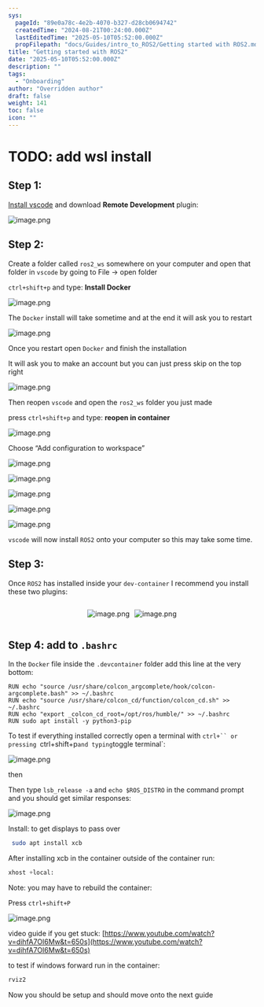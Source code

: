 ```yaml
---
sys:
  pageId: "89e0a78c-4e2b-4070-b327-d28cb0694742"
  createdTime: "2024-08-21T00:24:00.000Z"
  lastEditedTime: "2025-05-10T05:52:00.000Z"
  propFilepath: "docs/Guides/intro_to_ROS2/Getting started with ROS2.md"
title: "Getting started with ROS2"
date: "2025-05-10T05:52:00.000Z"
description: ""
tags:
  - "Onboarding"
author: "Overridden author"
draft: false
weight: 141
toc: false
icon: ""
---
```


# TODO: add wsl install

## Step 1:

[Install vscode](https://code.visualstudio.com/download) and download **Remote Development** plugin:

![image.png](https://prod-files-secure.s3.us-west-2.amazonaws.com/d518164a-d88e-44d1-a4ee-3adb3bd8bce0/efb52993-1881-4a40-b95e-6f020334f022/image.png?X-Amz-Algorithm=AWS4-HMAC-SHA256&X-Amz-Content-Sha256=UNSIGNED-PAYLOAD&X-Amz-Credential=ASIAZI2LB466R3IMRDQI%2F20250519%2Fus-west-2%2Fs3%2Faws4_request&X-Amz-Date=20250519T132440Z&X-Amz-Expires=3600&X-Amz-Security-Token=IQoJb3JpZ2luX2VjENT%2F%2F%2F%2F%2F%2F%2F%2F%2F%2FwEaCXVzLXdlc3QtMiJHMEUCIQC9D70wofxvEXx4Kezgx3n5vZb1nGZqE%2BF6XfuEqQxoEQIgHzTv1bmvGxmRvQIwEyF8jtqnNdmlCvZ8UE9138mWEIkqiAQIjf%2F%2F%2F%2F%2F%2F%2F%2F%2F%2FARAAGgw2Mzc0MjMxODM4MDUiDP2CVK%2B4V6bRpNP3iyrcA%2FsY40EPqETV%2FoXiwLyxRYrSOxmyKFPhNuHUxCB%2FnihnojK98OYfjTUVlByIzJEn6xusq6UbNXC0pDVw6twW9eZkjBeEDBZLCBTiKTjWv2DHpPLR%2BTjuOeFO7jUbPE7F1WlD7qo6XNR8msZLW24j6KUNhzPOIU426yNwKJkDbleQhUpRdHSKBH6ZebBJG7d9fs3a13udi%2BVn0cMVxhr%2FyL7eEfpEWSxfAyA4QPdKGlNZduhuVLhfkXfO3BPXiTQ3UPofvahpw1KSS0DlabBtX8nzx7CrCoIeWDM6XnXVf57KgVa1fPYI8hVKzTWez88XgZ6oeKR2FQfn%2FH%2B8Dy7ROBRd7v6tGdJOo2fhkrMyhKc80%2BgGkQr9EhMaRKmMgnKIQUtvvaeuqUFV8RPkGLvkS9jcUMnOCwBXtwBZXpkOwoRonmsy6WNof%2BOUXVLKf5T9fSsssecRDf95kDeyDMrsqJUAcGnEPqmIqxtJiNYfHBtaNsvnDNc2241BRHNgD9uUT75vw6b%2B0VPDKDnl5SdBJS8W4QQYWZNyitntTOTNnW0z5f6SRiX1UC9NJDmYABqan%2Beq8ZtClaKAJT05DbakVhkio1uXoXGzeRk4n%2B54rOpdN5yC3ytytLUAZ0F0MKKxrMEGOqUBTjQEx7ja2vQ8KuSLDvhdfhVD6O39PmPeJPvxK7h7X2QxcFu8afMkkKTXYh%2BlIFKDaK81P5D5rCMB7EoEf3k9aLX9M0Bv2dPOjqFWbevQW5835XJkRTzBBh54HRLFtQOqtqwhy8TwuuHtzp1nZyqqTmNAGGQ5dS1Xxr7sx%2FfuuWjKjq9bTH7ebXzHDX%2FBKhnfa5YR14vwOkmWj2iHUS6Ws0m4Y7Ww&X-Amz-Signature=99ac76177f72f84d4b4b52b671c9ff8659d9ff41546eee6a684ff80dd4a04229&X-Amz-SignedHeaders=host&x-id=GetObject)

## Step 2:

Create a folder called `ros2_ws` somewhere on your computer and open that folder in `vscode` by going to File → open folder 

`ctrl+shift+p` and type: **Install Docker**

![image.png](https://prod-files-secure.s3.us-west-2.amazonaws.com/d518164a-d88e-44d1-a4ee-3adb3bd8bce0/2269dc0e-1cd5-47ff-bceb-c04ad9b2eab0/image.png?X-Amz-Algorithm=AWS4-HMAC-SHA256&X-Amz-Content-Sha256=UNSIGNED-PAYLOAD&X-Amz-Credential=ASIAZI2LB466R3IMRDQI%2F20250519%2Fus-west-2%2Fs3%2Faws4_request&X-Amz-Date=20250519T132440Z&X-Amz-Expires=3600&X-Amz-Security-Token=IQoJb3JpZ2luX2VjENT%2F%2F%2F%2F%2F%2F%2F%2F%2F%2FwEaCXVzLXdlc3QtMiJHMEUCIQC9D70wofxvEXx4Kezgx3n5vZb1nGZqE%2BF6XfuEqQxoEQIgHzTv1bmvGxmRvQIwEyF8jtqnNdmlCvZ8UE9138mWEIkqiAQIjf%2F%2F%2F%2F%2F%2F%2F%2F%2F%2FARAAGgw2Mzc0MjMxODM4MDUiDP2CVK%2B4V6bRpNP3iyrcA%2FsY40EPqETV%2FoXiwLyxRYrSOxmyKFPhNuHUxCB%2FnihnojK98OYfjTUVlByIzJEn6xusq6UbNXC0pDVw6twW9eZkjBeEDBZLCBTiKTjWv2DHpPLR%2BTjuOeFO7jUbPE7F1WlD7qo6XNR8msZLW24j6KUNhzPOIU426yNwKJkDbleQhUpRdHSKBH6ZebBJG7d9fs3a13udi%2BVn0cMVxhr%2FyL7eEfpEWSxfAyA4QPdKGlNZduhuVLhfkXfO3BPXiTQ3UPofvahpw1KSS0DlabBtX8nzx7CrCoIeWDM6XnXVf57KgVa1fPYI8hVKzTWez88XgZ6oeKR2FQfn%2FH%2B8Dy7ROBRd7v6tGdJOo2fhkrMyhKc80%2BgGkQr9EhMaRKmMgnKIQUtvvaeuqUFV8RPkGLvkS9jcUMnOCwBXtwBZXpkOwoRonmsy6WNof%2BOUXVLKf5T9fSsssecRDf95kDeyDMrsqJUAcGnEPqmIqxtJiNYfHBtaNsvnDNc2241BRHNgD9uUT75vw6b%2B0VPDKDnl5SdBJS8W4QQYWZNyitntTOTNnW0z5f6SRiX1UC9NJDmYABqan%2Beq8ZtClaKAJT05DbakVhkio1uXoXGzeRk4n%2B54rOpdN5yC3ytytLUAZ0F0MKKxrMEGOqUBTjQEx7ja2vQ8KuSLDvhdfhVD6O39PmPeJPvxK7h7X2QxcFu8afMkkKTXYh%2BlIFKDaK81P5D5rCMB7EoEf3k9aLX9M0Bv2dPOjqFWbevQW5835XJkRTzBBh54HRLFtQOqtqwhy8TwuuHtzp1nZyqqTmNAGGQ5dS1Xxr7sx%2FfuuWjKjq9bTH7ebXzHDX%2FBKhnfa5YR14vwOkmWj2iHUS6Ws0m4Y7Ww&X-Amz-Signature=ddda1931579fa5630f1c4c67d80ccae116f9708d9dc04c8ae3e67215faefc51b&X-Amz-SignedHeaders=host&x-id=GetObject)

The `Docker` install will take sometime and at the end it will ask you to restart

![image.png](https://prod-files-secure.s3.us-west-2.amazonaws.com/d518164a-d88e-44d1-a4ee-3adb3bd8bce0/ed233f78-be33-4b1f-b89c-9c346c0e961e/image.png?X-Amz-Algorithm=AWS4-HMAC-SHA256&X-Amz-Content-Sha256=UNSIGNED-PAYLOAD&X-Amz-Credential=ASIAZI2LB466R3IMRDQI%2F20250519%2Fus-west-2%2Fs3%2Faws4_request&X-Amz-Date=20250519T132440Z&X-Amz-Expires=3600&X-Amz-Security-Token=IQoJb3JpZ2luX2VjENT%2F%2F%2F%2F%2F%2F%2F%2F%2F%2FwEaCXVzLXdlc3QtMiJHMEUCIQC9D70wofxvEXx4Kezgx3n5vZb1nGZqE%2BF6XfuEqQxoEQIgHzTv1bmvGxmRvQIwEyF8jtqnNdmlCvZ8UE9138mWEIkqiAQIjf%2F%2F%2F%2F%2F%2F%2F%2F%2F%2FARAAGgw2Mzc0MjMxODM4MDUiDP2CVK%2B4V6bRpNP3iyrcA%2FsY40EPqETV%2FoXiwLyxRYrSOxmyKFPhNuHUxCB%2FnihnojK98OYfjTUVlByIzJEn6xusq6UbNXC0pDVw6twW9eZkjBeEDBZLCBTiKTjWv2DHpPLR%2BTjuOeFO7jUbPE7F1WlD7qo6XNR8msZLW24j6KUNhzPOIU426yNwKJkDbleQhUpRdHSKBH6ZebBJG7d9fs3a13udi%2BVn0cMVxhr%2FyL7eEfpEWSxfAyA4QPdKGlNZduhuVLhfkXfO3BPXiTQ3UPofvahpw1KSS0DlabBtX8nzx7CrCoIeWDM6XnXVf57KgVa1fPYI8hVKzTWez88XgZ6oeKR2FQfn%2FH%2B8Dy7ROBRd7v6tGdJOo2fhkrMyhKc80%2BgGkQr9EhMaRKmMgnKIQUtvvaeuqUFV8RPkGLvkS9jcUMnOCwBXtwBZXpkOwoRonmsy6WNof%2BOUXVLKf5T9fSsssecRDf95kDeyDMrsqJUAcGnEPqmIqxtJiNYfHBtaNsvnDNc2241BRHNgD9uUT75vw6b%2B0VPDKDnl5SdBJS8W4QQYWZNyitntTOTNnW0z5f6SRiX1UC9NJDmYABqan%2Beq8ZtClaKAJT05DbakVhkio1uXoXGzeRk4n%2B54rOpdN5yC3ytytLUAZ0F0MKKxrMEGOqUBTjQEx7ja2vQ8KuSLDvhdfhVD6O39PmPeJPvxK7h7X2QxcFu8afMkkKTXYh%2BlIFKDaK81P5D5rCMB7EoEf3k9aLX9M0Bv2dPOjqFWbevQW5835XJkRTzBBh54HRLFtQOqtqwhy8TwuuHtzp1nZyqqTmNAGGQ5dS1Xxr7sx%2FfuuWjKjq9bTH7ebXzHDX%2FBKhnfa5YR14vwOkmWj2iHUS6Ws0m4Y7Ww&X-Amz-Signature=e42e1516fe49a4a45122695afb3f4cfa2eaceccc7a80625b4e99e9f54ccd13e7&X-Amz-SignedHeaders=host&x-id=GetObject)

Once you restart open `Docker` and finish the installation

It will ask you to make an account but you can just press skip on the top right

![image.png](https://prod-files-secure.s3.us-west-2.amazonaws.com/d518164a-d88e-44d1-a4ee-3adb3bd8bce0/21010ad9-1659-4fd9-9f59-9932a09b2a3d/image.png?X-Amz-Algorithm=AWS4-HMAC-SHA256&X-Amz-Content-Sha256=UNSIGNED-PAYLOAD&X-Amz-Credential=ASIAZI2LB466R3IMRDQI%2F20250519%2Fus-west-2%2Fs3%2Faws4_request&X-Amz-Date=20250519T132440Z&X-Amz-Expires=3600&X-Amz-Security-Token=IQoJb3JpZ2luX2VjENT%2F%2F%2F%2F%2F%2F%2F%2F%2F%2FwEaCXVzLXdlc3QtMiJHMEUCIQC9D70wofxvEXx4Kezgx3n5vZb1nGZqE%2BF6XfuEqQxoEQIgHzTv1bmvGxmRvQIwEyF8jtqnNdmlCvZ8UE9138mWEIkqiAQIjf%2F%2F%2F%2F%2F%2F%2F%2F%2F%2FARAAGgw2Mzc0MjMxODM4MDUiDP2CVK%2B4V6bRpNP3iyrcA%2FsY40EPqETV%2FoXiwLyxRYrSOxmyKFPhNuHUxCB%2FnihnojK98OYfjTUVlByIzJEn6xusq6UbNXC0pDVw6twW9eZkjBeEDBZLCBTiKTjWv2DHpPLR%2BTjuOeFO7jUbPE7F1WlD7qo6XNR8msZLW24j6KUNhzPOIU426yNwKJkDbleQhUpRdHSKBH6ZebBJG7d9fs3a13udi%2BVn0cMVxhr%2FyL7eEfpEWSxfAyA4QPdKGlNZduhuVLhfkXfO3BPXiTQ3UPofvahpw1KSS0DlabBtX8nzx7CrCoIeWDM6XnXVf57KgVa1fPYI8hVKzTWez88XgZ6oeKR2FQfn%2FH%2B8Dy7ROBRd7v6tGdJOo2fhkrMyhKc80%2BgGkQr9EhMaRKmMgnKIQUtvvaeuqUFV8RPkGLvkS9jcUMnOCwBXtwBZXpkOwoRonmsy6WNof%2BOUXVLKf5T9fSsssecRDf95kDeyDMrsqJUAcGnEPqmIqxtJiNYfHBtaNsvnDNc2241BRHNgD9uUT75vw6b%2B0VPDKDnl5SdBJS8W4QQYWZNyitntTOTNnW0z5f6SRiX1UC9NJDmYABqan%2Beq8ZtClaKAJT05DbakVhkio1uXoXGzeRk4n%2B54rOpdN5yC3ytytLUAZ0F0MKKxrMEGOqUBTjQEx7ja2vQ8KuSLDvhdfhVD6O39PmPeJPvxK7h7X2QxcFu8afMkkKTXYh%2BlIFKDaK81P5D5rCMB7EoEf3k9aLX9M0Bv2dPOjqFWbevQW5835XJkRTzBBh54HRLFtQOqtqwhy8TwuuHtzp1nZyqqTmNAGGQ5dS1Xxr7sx%2FfuuWjKjq9bTH7ebXzHDX%2FBKhnfa5YR14vwOkmWj2iHUS6Ws0m4Y7Ww&X-Amz-Signature=a52faaab12f1fa10bd988e559ab62d393a00415f84cd8e15bd48b731dc244bde&X-Amz-SignedHeaders=host&x-id=GetObject)

Then reopen `vscode` and open the `ros2_ws` folder you just made

press `ctrl+shift+p` and type: **reopen in container**

![image.png](https://prod-files-secure.s3.us-west-2.amazonaws.com/d518164a-d88e-44d1-a4ee-3adb3bd8bce0/4e93b8c2-41ad-488c-8095-c74205196118/image.png?X-Amz-Algorithm=AWS4-HMAC-SHA256&X-Amz-Content-Sha256=UNSIGNED-PAYLOAD&X-Amz-Credential=ASIAZI2LB466R3IMRDQI%2F20250519%2Fus-west-2%2Fs3%2Faws4_request&X-Amz-Date=20250519T132440Z&X-Amz-Expires=3600&X-Amz-Security-Token=IQoJb3JpZ2luX2VjENT%2F%2F%2F%2F%2F%2F%2F%2F%2F%2FwEaCXVzLXdlc3QtMiJHMEUCIQC9D70wofxvEXx4Kezgx3n5vZb1nGZqE%2BF6XfuEqQxoEQIgHzTv1bmvGxmRvQIwEyF8jtqnNdmlCvZ8UE9138mWEIkqiAQIjf%2F%2F%2F%2F%2F%2F%2F%2F%2F%2FARAAGgw2Mzc0MjMxODM4MDUiDP2CVK%2B4V6bRpNP3iyrcA%2FsY40EPqETV%2FoXiwLyxRYrSOxmyKFPhNuHUxCB%2FnihnojK98OYfjTUVlByIzJEn6xusq6UbNXC0pDVw6twW9eZkjBeEDBZLCBTiKTjWv2DHpPLR%2BTjuOeFO7jUbPE7F1WlD7qo6XNR8msZLW24j6KUNhzPOIU426yNwKJkDbleQhUpRdHSKBH6ZebBJG7d9fs3a13udi%2BVn0cMVxhr%2FyL7eEfpEWSxfAyA4QPdKGlNZduhuVLhfkXfO3BPXiTQ3UPofvahpw1KSS0DlabBtX8nzx7CrCoIeWDM6XnXVf57KgVa1fPYI8hVKzTWez88XgZ6oeKR2FQfn%2FH%2B8Dy7ROBRd7v6tGdJOo2fhkrMyhKc80%2BgGkQr9EhMaRKmMgnKIQUtvvaeuqUFV8RPkGLvkS9jcUMnOCwBXtwBZXpkOwoRonmsy6WNof%2BOUXVLKf5T9fSsssecRDf95kDeyDMrsqJUAcGnEPqmIqxtJiNYfHBtaNsvnDNc2241BRHNgD9uUT75vw6b%2B0VPDKDnl5SdBJS8W4QQYWZNyitntTOTNnW0z5f6SRiX1UC9NJDmYABqan%2Beq8ZtClaKAJT05DbakVhkio1uXoXGzeRk4n%2B54rOpdN5yC3ytytLUAZ0F0MKKxrMEGOqUBTjQEx7ja2vQ8KuSLDvhdfhVD6O39PmPeJPvxK7h7X2QxcFu8afMkkKTXYh%2BlIFKDaK81P5D5rCMB7EoEf3k9aLX9M0Bv2dPOjqFWbevQW5835XJkRTzBBh54HRLFtQOqtqwhy8TwuuHtzp1nZyqqTmNAGGQ5dS1Xxr7sx%2FfuuWjKjq9bTH7ebXzHDX%2FBKhnfa5YR14vwOkmWj2iHUS6Ws0m4Y7Ww&X-Amz-Signature=a471a23a9bb26b4c262a041970de303a0714664517c96e8b71bd436ec8e40d88&X-Amz-SignedHeaders=host&x-id=GetObject)

Choose “Add configuration to workspace”

![image.png](https://prod-files-secure.s3.us-west-2.amazonaws.com/d518164a-d88e-44d1-a4ee-3adb3bd8bce0/9560b282-5060-4989-ba37-97e7b2c22476/image.png?X-Amz-Algorithm=AWS4-HMAC-SHA256&X-Amz-Content-Sha256=UNSIGNED-PAYLOAD&X-Amz-Credential=ASIAZI2LB466R3IMRDQI%2F20250519%2Fus-west-2%2Fs3%2Faws4_request&X-Amz-Date=20250519T132440Z&X-Amz-Expires=3600&X-Amz-Security-Token=IQoJb3JpZ2luX2VjENT%2F%2F%2F%2F%2F%2F%2F%2F%2F%2FwEaCXVzLXdlc3QtMiJHMEUCIQC9D70wofxvEXx4Kezgx3n5vZb1nGZqE%2BF6XfuEqQxoEQIgHzTv1bmvGxmRvQIwEyF8jtqnNdmlCvZ8UE9138mWEIkqiAQIjf%2F%2F%2F%2F%2F%2F%2F%2F%2F%2FARAAGgw2Mzc0MjMxODM4MDUiDP2CVK%2B4V6bRpNP3iyrcA%2FsY40EPqETV%2FoXiwLyxRYrSOxmyKFPhNuHUxCB%2FnihnojK98OYfjTUVlByIzJEn6xusq6UbNXC0pDVw6twW9eZkjBeEDBZLCBTiKTjWv2DHpPLR%2BTjuOeFO7jUbPE7F1WlD7qo6XNR8msZLW24j6KUNhzPOIU426yNwKJkDbleQhUpRdHSKBH6ZebBJG7d9fs3a13udi%2BVn0cMVxhr%2FyL7eEfpEWSxfAyA4QPdKGlNZduhuVLhfkXfO3BPXiTQ3UPofvahpw1KSS0DlabBtX8nzx7CrCoIeWDM6XnXVf57KgVa1fPYI8hVKzTWez88XgZ6oeKR2FQfn%2FH%2B8Dy7ROBRd7v6tGdJOo2fhkrMyhKc80%2BgGkQr9EhMaRKmMgnKIQUtvvaeuqUFV8RPkGLvkS9jcUMnOCwBXtwBZXpkOwoRonmsy6WNof%2BOUXVLKf5T9fSsssecRDf95kDeyDMrsqJUAcGnEPqmIqxtJiNYfHBtaNsvnDNc2241BRHNgD9uUT75vw6b%2B0VPDKDnl5SdBJS8W4QQYWZNyitntTOTNnW0z5f6SRiX1UC9NJDmYABqan%2Beq8ZtClaKAJT05DbakVhkio1uXoXGzeRk4n%2B54rOpdN5yC3ytytLUAZ0F0MKKxrMEGOqUBTjQEx7ja2vQ8KuSLDvhdfhVD6O39PmPeJPvxK7h7X2QxcFu8afMkkKTXYh%2BlIFKDaK81P5D5rCMB7EoEf3k9aLX9M0Bv2dPOjqFWbevQW5835XJkRTzBBh54HRLFtQOqtqwhy8TwuuHtzp1nZyqqTmNAGGQ5dS1Xxr7sx%2FfuuWjKjq9bTH7ebXzHDX%2FBKhnfa5YR14vwOkmWj2iHUS6Ws0m4Y7Ww&X-Amz-Signature=1018ef400ec091cc543c195be6ba00da3e7b514eac2b82dc1795b2b01410f87a&X-Amz-SignedHeaders=host&x-id=GetObject)

![image.png](https://prod-files-secure.s3.us-west-2.amazonaws.com/d518164a-d88e-44d1-a4ee-3adb3bd8bce0/2ee63f81-886b-48e8-a553-dc6e5eac99e4/image.png?X-Amz-Algorithm=AWS4-HMAC-SHA256&X-Amz-Content-Sha256=UNSIGNED-PAYLOAD&X-Amz-Credential=ASIAZI2LB466R3IMRDQI%2F20250519%2Fus-west-2%2Fs3%2Faws4_request&X-Amz-Date=20250519T132440Z&X-Amz-Expires=3600&X-Amz-Security-Token=IQoJb3JpZ2luX2VjENT%2F%2F%2F%2F%2F%2F%2F%2F%2F%2FwEaCXVzLXdlc3QtMiJHMEUCIQC9D70wofxvEXx4Kezgx3n5vZb1nGZqE%2BF6XfuEqQxoEQIgHzTv1bmvGxmRvQIwEyF8jtqnNdmlCvZ8UE9138mWEIkqiAQIjf%2F%2F%2F%2F%2F%2F%2F%2F%2F%2FARAAGgw2Mzc0MjMxODM4MDUiDP2CVK%2B4V6bRpNP3iyrcA%2FsY40EPqETV%2FoXiwLyxRYrSOxmyKFPhNuHUxCB%2FnihnojK98OYfjTUVlByIzJEn6xusq6UbNXC0pDVw6twW9eZkjBeEDBZLCBTiKTjWv2DHpPLR%2BTjuOeFO7jUbPE7F1WlD7qo6XNR8msZLW24j6KUNhzPOIU426yNwKJkDbleQhUpRdHSKBH6ZebBJG7d9fs3a13udi%2BVn0cMVxhr%2FyL7eEfpEWSxfAyA4QPdKGlNZduhuVLhfkXfO3BPXiTQ3UPofvahpw1KSS0DlabBtX8nzx7CrCoIeWDM6XnXVf57KgVa1fPYI8hVKzTWez88XgZ6oeKR2FQfn%2FH%2B8Dy7ROBRd7v6tGdJOo2fhkrMyhKc80%2BgGkQr9EhMaRKmMgnKIQUtvvaeuqUFV8RPkGLvkS9jcUMnOCwBXtwBZXpkOwoRonmsy6WNof%2BOUXVLKf5T9fSsssecRDf95kDeyDMrsqJUAcGnEPqmIqxtJiNYfHBtaNsvnDNc2241BRHNgD9uUT75vw6b%2B0VPDKDnl5SdBJS8W4QQYWZNyitntTOTNnW0z5f6SRiX1UC9NJDmYABqan%2Beq8ZtClaKAJT05DbakVhkio1uXoXGzeRk4n%2B54rOpdN5yC3ytytLUAZ0F0MKKxrMEGOqUBTjQEx7ja2vQ8KuSLDvhdfhVD6O39PmPeJPvxK7h7X2QxcFu8afMkkKTXYh%2BlIFKDaK81P5D5rCMB7EoEf3k9aLX9M0Bv2dPOjqFWbevQW5835XJkRTzBBh54HRLFtQOqtqwhy8TwuuHtzp1nZyqqTmNAGGQ5dS1Xxr7sx%2FfuuWjKjq9bTH7ebXzHDX%2FBKhnfa5YR14vwOkmWj2iHUS6Ws0m4Y7Ww&X-Amz-Signature=e18796baef7a65aa849f93c1c87f64d50f85422d9849e8adb7ab4502ad5cfc9f&X-Amz-SignedHeaders=host&x-id=GetObject)

![image.png](https://prod-files-secure.s3.us-west-2.amazonaws.com/d518164a-d88e-44d1-a4ee-3adb3bd8bce0/ae1580b2-b048-407e-aed9-b584224a7a04/image.png?X-Amz-Algorithm=AWS4-HMAC-SHA256&X-Amz-Content-Sha256=UNSIGNED-PAYLOAD&X-Amz-Credential=ASIAZI2LB466R3IMRDQI%2F20250519%2Fus-west-2%2Fs3%2Faws4_request&X-Amz-Date=20250519T132440Z&X-Amz-Expires=3600&X-Amz-Security-Token=IQoJb3JpZ2luX2VjENT%2F%2F%2F%2F%2F%2F%2F%2F%2F%2FwEaCXVzLXdlc3QtMiJHMEUCIQC9D70wofxvEXx4Kezgx3n5vZb1nGZqE%2BF6XfuEqQxoEQIgHzTv1bmvGxmRvQIwEyF8jtqnNdmlCvZ8UE9138mWEIkqiAQIjf%2F%2F%2F%2F%2F%2F%2F%2F%2F%2FARAAGgw2Mzc0MjMxODM4MDUiDP2CVK%2B4V6bRpNP3iyrcA%2FsY40EPqETV%2FoXiwLyxRYrSOxmyKFPhNuHUxCB%2FnihnojK98OYfjTUVlByIzJEn6xusq6UbNXC0pDVw6twW9eZkjBeEDBZLCBTiKTjWv2DHpPLR%2BTjuOeFO7jUbPE7F1WlD7qo6XNR8msZLW24j6KUNhzPOIU426yNwKJkDbleQhUpRdHSKBH6ZebBJG7d9fs3a13udi%2BVn0cMVxhr%2FyL7eEfpEWSxfAyA4QPdKGlNZduhuVLhfkXfO3BPXiTQ3UPofvahpw1KSS0DlabBtX8nzx7CrCoIeWDM6XnXVf57KgVa1fPYI8hVKzTWez88XgZ6oeKR2FQfn%2FH%2B8Dy7ROBRd7v6tGdJOo2fhkrMyhKc80%2BgGkQr9EhMaRKmMgnKIQUtvvaeuqUFV8RPkGLvkS9jcUMnOCwBXtwBZXpkOwoRonmsy6WNof%2BOUXVLKf5T9fSsssecRDf95kDeyDMrsqJUAcGnEPqmIqxtJiNYfHBtaNsvnDNc2241BRHNgD9uUT75vw6b%2B0VPDKDnl5SdBJS8W4QQYWZNyitntTOTNnW0z5f6SRiX1UC9NJDmYABqan%2Beq8ZtClaKAJT05DbakVhkio1uXoXGzeRk4n%2B54rOpdN5yC3ytytLUAZ0F0MKKxrMEGOqUBTjQEx7ja2vQ8KuSLDvhdfhVD6O39PmPeJPvxK7h7X2QxcFu8afMkkKTXYh%2BlIFKDaK81P5D5rCMB7EoEf3k9aLX9M0Bv2dPOjqFWbevQW5835XJkRTzBBh54HRLFtQOqtqwhy8TwuuHtzp1nZyqqTmNAGGQ5dS1Xxr7sx%2FfuuWjKjq9bTH7ebXzHDX%2FBKhnfa5YR14vwOkmWj2iHUS6Ws0m4Y7Ww&X-Amz-Signature=d20b36330b3a6129ad1bd02414e1462aeabbb896190af055be2f3b253e521957&X-Amz-SignedHeaders=host&x-id=GetObject)

![image.png](https://prod-files-secure.s3.us-west-2.amazonaws.com/d518164a-d88e-44d1-a4ee-3adb3bd8bce0/53255b28-f75e-430f-b9e3-c0ac8577e42b/image.png?X-Amz-Algorithm=AWS4-HMAC-SHA256&X-Amz-Content-Sha256=UNSIGNED-PAYLOAD&X-Amz-Credential=ASIAZI2LB466R3IMRDQI%2F20250519%2Fus-west-2%2Fs3%2Faws4_request&X-Amz-Date=20250519T132440Z&X-Amz-Expires=3600&X-Amz-Security-Token=IQoJb3JpZ2luX2VjENT%2F%2F%2F%2F%2F%2F%2F%2F%2F%2FwEaCXVzLXdlc3QtMiJHMEUCIQC9D70wofxvEXx4Kezgx3n5vZb1nGZqE%2BF6XfuEqQxoEQIgHzTv1bmvGxmRvQIwEyF8jtqnNdmlCvZ8UE9138mWEIkqiAQIjf%2F%2F%2F%2F%2F%2F%2F%2F%2F%2FARAAGgw2Mzc0MjMxODM4MDUiDP2CVK%2B4V6bRpNP3iyrcA%2FsY40EPqETV%2FoXiwLyxRYrSOxmyKFPhNuHUxCB%2FnihnojK98OYfjTUVlByIzJEn6xusq6UbNXC0pDVw6twW9eZkjBeEDBZLCBTiKTjWv2DHpPLR%2BTjuOeFO7jUbPE7F1WlD7qo6XNR8msZLW24j6KUNhzPOIU426yNwKJkDbleQhUpRdHSKBH6ZebBJG7d9fs3a13udi%2BVn0cMVxhr%2FyL7eEfpEWSxfAyA4QPdKGlNZduhuVLhfkXfO3BPXiTQ3UPofvahpw1KSS0DlabBtX8nzx7CrCoIeWDM6XnXVf57KgVa1fPYI8hVKzTWez88XgZ6oeKR2FQfn%2FH%2B8Dy7ROBRd7v6tGdJOo2fhkrMyhKc80%2BgGkQr9EhMaRKmMgnKIQUtvvaeuqUFV8RPkGLvkS9jcUMnOCwBXtwBZXpkOwoRonmsy6WNof%2BOUXVLKf5T9fSsssecRDf95kDeyDMrsqJUAcGnEPqmIqxtJiNYfHBtaNsvnDNc2241BRHNgD9uUT75vw6b%2B0VPDKDnl5SdBJS8W4QQYWZNyitntTOTNnW0z5f6SRiX1UC9NJDmYABqan%2Beq8ZtClaKAJT05DbakVhkio1uXoXGzeRk4n%2B54rOpdN5yC3ytytLUAZ0F0MKKxrMEGOqUBTjQEx7ja2vQ8KuSLDvhdfhVD6O39PmPeJPvxK7h7X2QxcFu8afMkkKTXYh%2BlIFKDaK81P5D5rCMB7EoEf3k9aLX9M0Bv2dPOjqFWbevQW5835XJkRTzBBh54HRLFtQOqtqwhy8TwuuHtzp1nZyqqTmNAGGQ5dS1Xxr7sx%2FfuuWjKjq9bTH7ebXzHDX%2FBKhnfa5YR14vwOkmWj2iHUS6Ws0m4Y7Ww&X-Amz-Signature=83fd436d2ab0a275b6ee5283f19afe7fa4ad8601804d5146c359feb9010047af&X-Amz-SignedHeaders=host&x-id=GetObject)

![image.png](https://prod-files-secure.s3.us-west-2.amazonaws.com/d518164a-d88e-44d1-a4ee-3adb3bd8bce0/7c562767-5af9-4ffb-97d1-327bcdf4ee00/image.png?X-Amz-Algorithm=AWS4-HMAC-SHA256&X-Amz-Content-Sha256=UNSIGNED-PAYLOAD&X-Amz-Credential=ASIAZI2LB466R3IMRDQI%2F20250519%2Fus-west-2%2Fs3%2Faws4_request&X-Amz-Date=20250519T132440Z&X-Amz-Expires=3600&X-Amz-Security-Token=IQoJb3JpZ2luX2VjENT%2F%2F%2F%2F%2F%2F%2F%2F%2F%2FwEaCXVzLXdlc3QtMiJHMEUCIQC9D70wofxvEXx4Kezgx3n5vZb1nGZqE%2BF6XfuEqQxoEQIgHzTv1bmvGxmRvQIwEyF8jtqnNdmlCvZ8UE9138mWEIkqiAQIjf%2F%2F%2F%2F%2F%2F%2F%2F%2F%2FARAAGgw2Mzc0MjMxODM4MDUiDP2CVK%2B4V6bRpNP3iyrcA%2FsY40EPqETV%2FoXiwLyxRYrSOxmyKFPhNuHUxCB%2FnihnojK98OYfjTUVlByIzJEn6xusq6UbNXC0pDVw6twW9eZkjBeEDBZLCBTiKTjWv2DHpPLR%2BTjuOeFO7jUbPE7F1WlD7qo6XNR8msZLW24j6KUNhzPOIU426yNwKJkDbleQhUpRdHSKBH6ZebBJG7d9fs3a13udi%2BVn0cMVxhr%2FyL7eEfpEWSxfAyA4QPdKGlNZduhuVLhfkXfO3BPXiTQ3UPofvahpw1KSS0DlabBtX8nzx7CrCoIeWDM6XnXVf57KgVa1fPYI8hVKzTWez88XgZ6oeKR2FQfn%2FH%2B8Dy7ROBRd7v6tGdJOo2fhkrMyhKc80%2BgGkQr9EhMaRKmMgnKIQUtvvaeuqUFV8RPkGLvkS9jcUMnOCwBXtwBZXpkOwoRonmsy6WNof%2BOUXVLKf5T9fSsssecRDf95kDeyDMrsqJUAcGnEPqmIqxtJiNYfHBtaNsvnDNc2241BRHNgD9uUT75vw6b%2B0VPDKDnl5SdBJS8W4QQYWZNyitntTOTNnW0z5f6SRiX1UC9NJDmYABqan%2Beq8ZtClaKAJT05DbakVhkio1uXoXGzeRk4n%2B54rOpdN5yC3ytytLUAZ0F0MKKxrMEGOqUBTjQEx7ja2vQ8KuSLDvhdfhVD6O39PmPeJPvxK7h7X2QxcFu8afMkkKTXYh%2BlIFKDaK81P5D5rCMB7EoEf3k9aLX9M0Bv2dPOjqFWbevQW5835XJkRTzBBh54HRLFtQOqtqwhy8TwuuHtzp1nZyqqTmNAGGQ5dS1Xxr7sx%2FfuuWjKjq9bTH7ebXzHDX%2FBKhnfa5YR14vwOkmWj2iHUS6Ws0m4Y7Ww&X-Amz-Signature=f32c72aacdcfd6347122d0dd11a3e7e8ef66c169f5dbe857e9a99ed4791799fa&X-Amz-SignedHeaders=host&x-id=GetObject)

`vscode` will now install `ROS2` onto your computer so this may take some time.

## Step 3:

Once `ROS2` has installed inside your `dev-container` I recommend you install these two plugins:

<div style="display: flex;flex-direction: row; column-gap:10px; max-width: 630px;justify-content: center;">
<div>

![image.png](https://prod-files-secure.s3.us-west-2.amazonaws.com/d518164a-d88e-44d1-a4ee-3adb3bd8bce0/3fc3d550-5a54-4ba1-ba6b-faa01cdb7369/image.png?X-Amz-Algorithm=AWS4-HMAC-SHA256&X-Amz-Content-Sha256=UNSIGNED-PAYLOAD&X-Amz-Credential=ASIAZI2LB4664GBMTBWM%2F20250519%2Fus-west-2%2Fs3%2Faws4_request&X-Amz-Date=20250519T132444Z&X-Amz-Expires=3600&X-Amz-Security-Token=IQoJb3JpZ2luX2VjENT%2F%2F%2F%2F%2F%2F%2F%2F%2F%2FwEaCXVzLXdlc3QtMiJGMEQCICQoQ%2Br1jdqpcxTI%2F7Q4ujoz2POVQkmZ%2BcD5fGS%2BXncxAiAyOSAJ9lydCLtGXmrICy0sMt9hADw5qbIEvPvAwMEdXCqIBAiN%2F%2F%2F%2F%2F%2F%2F%2F%2F%2F8BEAAaDDYzNzQyMzE4MzgwNSIM%2BjGS%2FSBVkv9TXZXIKtwDuBeuCKZTl2R4Dc2kiwm9fc64Ust3psJeFaAgWn0FHQrXsd6Jr4B5uvB%2B25fYyNh%2BV8WFA8ja%2FpxFl25HWl%2BVRQjOkgb5x%2Bc5JiDC%2FCrGXsT1TYEdTckKtHkXg7D4BKEquIh6QTsDVOFSKIFsreR67xIJFZjJ3cXmfRyqJaQWZefzkawiLHvqH6GEuZSays0Bc%2BS0LgsBbxUes%2BiEQPFh5SZU%2BMfR22EsP2auXF6ko7s4UW1%2FtO6EkR8fba4fpOwTiPdohGu%2B0OfVhtQt851hXVBNrkGdyKvl31tPYw3%2F8y3Udq71VKF0mIntle1yOWzInVDLbu4%2Fp6ECYYlvtc9Owa1Icbm71blNoED7hsN8CGHn0%2BwNQ0m8pUtpZdWPmOoj%2BPZip4PQRhSmKbyOEXHqbGrr8j1p3qN1mS1JdqWK%2BZOx6LACbgPZI8ilAc40rqiC1TUWoh84XwpdHE%2Fwq29attYhHNRZqAtAvpRIEwennTBi30NR4U4m83pGf59KH%2B7AIhl56KSXJnKI4D14nqxp%2B0xRX%2B7wffQpwN%2FX97JFUSC21p4jwM5q%2FK5Ka%2Bp36hBDITeYfXCrlMGMMJEV5LJk2VQZaVm2HN3cNJpERtmCEl7584CowaFQ%2F9zxI3EwhrGswQY6pgHWCrBZzziG1jMvWbgbQKn99%2BVDTcZIK1m00cj5rUL7WZ%2FICx6LwWRVRz7GC8tocfQpXdN8ZGsBYTbAaFEYTCdsreWM7mk8BHPNzd1Vq7Ozg5l1A6zfKQNJ8XjZbo%2FMwAucQDzUGxskhClb9TRbJkpLtENAaxchU1kdIPKHYENe9TMelotaVKzUCJS%2FsOPvdicK23kKL3RU5EAr%2FVVKTtjex9PiCjIl&X-Amz-Signature=29fccee56bee9c2848e546aa7d0fd2c7064c212dc290f2205c87f400793eaf3c&X-Amz-SignedHeaders=host&x-id=GetObject)

</div>
<div>

![image.png](https://prod-files-secure.s3.us-west-2.amazonaws.com/d518164a-d88e-44d1-a4ee-3adb3bd8bce0/d994cc66-13c2-4093-a5a3-f84cf4601a82/image.png?X-Amz-Algorithm=AWS4-HMAC-SHA256&X-Amz-Content-Sha256=UNSIGNED-PAYLOAD&X-Amz-Credential=ASIAZI2LB4664UOCXNET%2F20250519%2Fus-west-2%2Fs3%2Faws4_request&X-Amz-Date=20250519T132445Z&X-Amz-Expires=3600&X-Amz-Security-Token=IQoJb3JpZ2luX2VjENT%2F%2F%2F%2F%2F%2F%2F%2F%2F%2FwEaCXVzLXdlc3QtMiJGMEQCIGTBdr%2FoUBswxvNMs1GBOvlf62HpUmCyWrvHPglr564MAiBDsbhMVG2XcIOXHKmGY3GTWKY78BoYHh%2FzhHFqof%2F67SqIBAiN%2F%2F%2F%2F%2F%2F%2F%2F%2F%2F8BEAAaDDYzNzQyMzE4MzgwNSIMkolzvgiaYoRUN5VEKtwDfqq8%2BHI0Qq85fnwnHtovqqLFMos57xXR0mQ5TzOSUEQlwzUme3d3U9kZO16mjUjaHBdD51AoZCluIjUnUGNX5xcNz9iJ4%2FBEJ1decoaB7jQdB7HkJewkQjNLOoMqdAbghKWAnJ6OFP%2FNIAvrDwtviM%2BHMbCbfYknyRwfLCHLwE0CLC48Yt%2F1W%2BjZHekEX4L0A%2FfU6de1XiS9Iok%2BRaBM6iVARrnWOdsVwLO7s2SJc3e%2FAehEqECMVMHyCVwkgw8ugG3UJVgNwuzGFcHXLZBfy57%2F%2Bk7BG7gUTE7zXTufJfdM7ojYnlMSwrK4BLD9wMzjKWJ%2B3u1N0eSBgUx75kCHxQiGUfjdwyweL7x%2B%2FbojT6WEe5YzuAsiTtftfCElXhfWT1qDQD4%2FCXzgNKhQv0Y6KZcHAc1hPgvg7t6jFaU091ilVxvWeAoUkDYw8ZKACzqMJCMCCv24IcED6S8l2B7sKJ2llpCWLPW5QAsApJu1f%2FmLy46hf3%2Fu4TlxQIFT4aul2VhPzEdOwfRuoR462%2FNkIELQraUg2ULMkvSOztoTOfrYSMHVSgXHFksLwaeCt1uDxRF7b%2BONtk0iEa88zvAUH1y4ntKIhStjQ7gmRDnjru5%2FcxZlZFcJt3oCIvwwuLGswQY6pgEazv8Hky4qhTZOVakuIZmE6b%2BHzcF3CSiBdbdE7P70YwerKFlq5ubOIPBI7%2FjZ9DzLCrBQg1ZTqDakGstd76EC2s50LRUzrA8GUXXzkeTO8GhEHAGZo1MfJYRdv7DfhiO4eTKtXNng2YT54cwto%2BVeX1gRgSBvtOCcA8SSnsfC1JDdGbheWhwafGSKStzVk5HBw4sdOv2vLjyQFo7DN%2F0wr9dSBoBm&X-Amz-Signature=23716bf79b2337922d17638d11f8ba3228ae1d88008dbd857a1224c506338c91&X-Amz-SignedHeaders=host&x-id=GetObject)

</div>
</div>

## Step 4: add to `.bashrc`

In the `Docker` file inside the `.devcontainer` folder add this line at the very bottom: 

```docker
RUN echo "source /usr/share/colcon_argcomplete/hook/colcon-argcomplete.bash" >> ~/.bashrc
RUN echo "source /usr/share/colcon_cd/function/colcon_cd.sh" >> ~/.bashrc
RUN echo "export _colcon_cd_root=/opt/ros/humble/" >> ~/.bashrc
RUN sudo apt install -y python3-pip 
```

To test if everything installed correctly open a terminal with `ctrl+`` or pressing `ctrl+shift+p` and typing `toggle terminal`:

![image.png](https://prod-files-secure.s3.us-west-2.amazonaws.com/d518164a-d88e-44d1-a4ee-3adb3bd8bce0/6a4943d8-b04e-4c02-9a58-775f3384d1a5/image.png?X-Amz-Algorithm=AWS4-HMAC-SHA256&X-Amz-Content-Sha256=UNSIGNED-PAYLOAD&X-Amz-Credential=ASIAZI2LB466R3IMRDQI%2F20250519%2Fus-west-2%2Fs3%2Faws4_request&X-Amz-Date=20250519T132440Z&X-Amz-Expires=3600&X-Amz-Security-Token=IQoJb3JpZ2luX2VjENT%2F%2F%2F%2F%2F%2F%2F%2F%2F%2FwEaCXVzLXdlc3QtMiJHMEUCIQC9D70wofxvEXx4Kezgx3n5vZb1nGZqE%2BF6XfuEqQxoEQIgHzTv1bmvGxmRvQIwEyF8jtqnNdmlCvZ8UE9138mWEIkqiAQIjf%2F%2F%2F%2F%2F%2F%2F%2F%2F%2FARAAGgw2Mzc0MjMxODM4MDUiDP2CVK%2B4V6bRpNP3iyrcA%2FsY40EPqETV%2FoXiwLyxRYrSOxmyKFPhNuHUxCB%2FnihnojK98OYfjTUVlByIzJEn6xusq6UbNXC0pDVw6twW9eZkjBeEDBZLCBTiKTjWv2DHpPLR%2BTjuOeFO7jUbPE7F1WlD7qo6XNR8msZLW24j6KUNhzPOIU426yNwKJkDbleQhUpRdHSKBH6ZebBJG7d9fs3a13udi%2BVn0cMVxhr%2FyL7eEfpEWSxfAyA4QPdKGlNZduhuVLhfkXfO3BPXiTQ3UPofvahpw1KSS0DlabBtX8nzx7CrCoIeWDM6XnXVf57KgVa1fPYI8hVKzTWez88XgZ6oeKR2FQfn%2FH%2B8Dy7ROBRd7v6tGdJOo2fhkrMyhKc80%2BgGkQr9EhMaRKmMgnKIQUtvvaeuqUFV8RPkGLvkS9jcUMnOCwBXtwBZXpkOwoRonmsy6WNof%2BOUXVLKf5T9fSsssecRDf95kDeyDMrsqJUAcGnEPqmIqxtJiNYfHBtaNsvnDNc2241BRHNgD9uUT75vw6b%2B0VPDKDnl5SdBJS8W4QQYWZNyitntTOTNnW0z5f6SRiX1UC9NJDmYABqan%2Beq8ZtClaKAJT05DbakVhkio1uXoXGzeRk4n%2B54rOpdN5yC3ytytLUAZ0F0MKKxrMEGOqUBTjQEx7ja2vQ8KuSLDvhdfhVD6O39PmPeJPvxK7h7X2QxcFu8afMkkKTXYh%2BlIFKDaK81P5D5rCMB7EoEf3k9aLX9M0Bv2dPOjqFWbevQW5835XJkRTzBBh54HRLFtQOqtqwhy8TwuuHtzp1nZyqqTmNAGGQ5dS1Xxr7sx%2FfuuWjKjq9bTH7ebXzHDX%2FBKhnfa5YR14vwOkmWj2iHUS6Ws0m4Y7Ww&X-Amz-Signature=512c8049e61c79ac963d866e0d8c8ee9ff37696b940d574fe97ad3c4e8cd1d98&X-Amz-SignedHeaders=host&x-id=GetObject)

then 

Then type `lsb_release -a` and `echo $ROS_DISTRO` in the command prompt and you should get similar responses:

![image.png](https://prod-files-secure.s3.us-west-2.amazonaws.com/d518164a-d88e-44d1-a4ee-3adb3bd8bce0/3e635dec-a805-4e85-8b9e-d000e5b71a4e/image.png?X-Amz-Algorithm=AWS4-HMAC-SHA256&X-Amz-Content-Sha256=UNSIGNED-PAYLOAD&X-Amz-Credential=ASIAZI2LB466R3IMRDQI%2F20250519%2Fus-west-2%2Fs3%2Faws4_request&X-Amz-Date=20250519T132440Z&X-Amz-Expires=3600&X-Amz-Security-Token=IQoJb3JpZ2luX2VjENT%2F%2F%2F%2F%2F%2F%2F%2F%2F%2FwEaCXVzLXdlc3QtMiJHMEUCIQC9D70wofxvEXx4Kezgx3n5vZb1nGZqE%2BF6XfuEqQxoEQIgHzTv1bmvGxmRvQIwEyF8jtqnNdmlCvZ8UE9138mWEIkqiAQIjf%2F%2F%2F%2F%2F%2F%2F%2F%2F%2FARAAGgw2Mzc0MjMxODM4MDUiDP2CVK%2B4V6bRpNP3iyrcA%2FsY40EPqETV%2FoXiwLyxRYrSOxmyKFPhNuHUxCB%2FnihnojK98OYfjTUVlByIzJEn6xusq6UbNXC0pDVw6twW9eZkjBeEDBZLCBTiKTjWv2DHpPLR%2BTjuOeFO7jUbPE7F1WlD7qo6XNR8msZLW24j6KUNhzPOIU426yNwKJkDbleQhUpRdHSKBH6ZebBJG7d9fs3a13udi%2BVn0cMVxhr%2FyL7eEfpEWSxfAyA4QPdKGlNZduhuVLhfkXfO3BPXiTQ3UPofvahpw1KSS0DlabBtX8nzx7CrCoIeWDM6XnXVf57KgVa1fPYI8hVKzTWez88XgZ6oeKR2FQfn%2FH%2B8Dy7ROBRd7v6tGdJOo2fhkrMyhKc80%2BgGkQr9EhMaRKmMgnKIQUtvvaeuqUFV8RPkGLvkS9jcUMnOCwBXtwBZXpkOwoRonmsy6WNof%2BOUXVLKf5T9fSsssecRDf95kDeyDMrsqJUAcGnEPqmIqxtJiNYfHBtaNsvnDNc2241BRHNgD9uUT75vw6b%2B0VPDKDnl5SdBJS8W4QQYWZNyitntTOTNnW0z5f6SRiX1UC9NJDmYABqan%2Beq8ZtClaKAJT05DbakVhkio1uXoXGzeRk4n%2B54rOpdN5yC3ytytLUAZ0F0MKKxrMEGOqUBTjQEx7ja2vQ8KuSLDvhdfhVD6O39PmPeJPvxK7h7X2QxcFu8afMkkKTXYh%2BlIFKDaK81P5D5rCMB7EoEf3k9aLX9M0Bv2dPOjqFWbevQW5835XJkRTzBBh54HRLFtQOqtqwhy8TwuuHtzp1nZyqqTmNAGGQ5dS1Xxr7sx%2FfuuWjKjq9bTH7ebXzHDX%2FBKhnfa5YR14vwOkmWj2iHUS6Ws0m4Y7Ww&X-Amz-Signature=82033ede459554405d8c85a1165708792e9cc4a8f232fe8fe4ca06cce34ca518&X-Amz-SignedHeaders=host&x-id=GetObject)

Install:  to get displays to pass over

```bash
 sudo apt install xcb
```

After installing xcb in the container outside of the container run:

```python
xhost +local:
```

Note: you may have to rebuild the container:

Press `ctrl+shift+P`

![image.png](https://prod-files-secure.s3.us-west-2.amazonaws.com/d518164a-d88e-44d1-a4ee-3adb3bd8bce0/6c2be660-2618-4c38-9c26-53554f7a0b7b/image.png?X-Amz-Algorithm=AWS4-HMAC-SHA256&X-Amz-Content-Sha256=UNSIGNED-PAYLOAD&X-Amz-Credential=ASIAZI2LB466R3IMRDQI%2F20250519%2Fus-west-2%2Fs3%2Faws4_request&X-Amz-Date=20250519T132440Z&X-Amz-Expires=3600&X-Amz-Security-Token=IQoJb3JpZ2luX2VjENT%2F%2F%2F%2F%2F%2F%2F%2F%2F%2FwEaCXVzLXdlc3QtMiJHMEUCIQC9D70wofxvEXx4Kezgx3n5vZb1nGZqE%2BF6XfuEqQxoEQIgHzTv1bmvGxmRvQIwEyF8jtqnNdmlCvZ8UE9138mWEIkqiAQIjf%2F%2F%2F%2F%2F%2F%2F%2F%2F%2FARAAGgw2Mzc0MjMxODM4MDUiDP2CVK%2B4V6bRpNP3iyrcA%2FsY40EPqETV%2FoXiwLyxRYrSOxmyKFPhNuHUxCB%2FnihnojK98OYfjTUVlByIzJEn6xusq6UbNXC0pDVw6twW9eZkjBeEDBZLCBTiKTjWv2DHpPLR%2BTjuOeFO7jUbPE7F1WlD7qo6XNR8msZLW24j6KUNhzPOIU426yNwKJkDbleQhUpRdHSKBH6ZebBJG7d9fs3a13udi%2BVn0cMVxhr%2FyL7eEfpEWSxfAyA4QPdKGlNZduhuVLhfkXfO3BPXiTQ3UPofvahpw1KSS0DlabBtX8nzx7CrCoIeWDM6XnXVf57KgVa1fPYI8hVKzTWez88XgZ6oeKR2FQfn%2FH%2B8Dy7ROBRd7v6tGdJOo2fhkrMyhKc80%2BgGkQr9EhMaRKmMgnKIQUtvvaeuqUFV8RPkGLvkS9jcUMnOCwBXtwBZXpkOwoRonmsy6WNof%2BOUXVLKf5T9fSsssecRDf95kDeyDMrsqJUAcGnEPqmIqxtJiNYfHBtaNsvnDNc2241BRHNgD9uUT75vw6b%2B0VPDKDnl5SdBJS8W4QQYWZNyitntTOTNnW0z5f6SRiX1UC9NJDmYABqan%2Beq8ZtClaKAJT05DbakVhkio1uXoXGzeRk4n%2B54rOpdN5yC3ytytLUAZ0F0MKKxrMEGOqUBTjQEx7ja2vQ8KuSLDvhdfhVD6O39PmPeJPvxK7h7X2QxcFu8afMkkKTXYh%2BlIFKDaK81P5D5rCMB7EoEf3k9aLX9M0Bv2dPOjqFWbevQW5835XJkRTzBBh54HRLFtQOqtqwhy8TwuuHtzp1nZyqqTmNAGGQ5dS1Xxr7sx%2FfuuWjKjq9bTH7ebXzHDX%2FBKhnfa5YR14vwOkmWj2iHUS6Ws0m4Y7Ww&X-Amz-Signature=aa76864cd862d0b0776ea74098f0e1b5e3a8114a5c8dfd6a8d7ce7e25e0528e3&X-Amz-SignedHeaders=host&x-id=GetObject)

video guide if you get stuck: [https://www.youtube.com/watch?v=dihfA7Ol6Mw&t=650s](https://www.youtube.com/watch?v=dihfA7Ol6Mw&t=650s)

to test if windows forward run in the container:

```bash
rviz2
```

Now you should be setup and should move onto the next guide 
